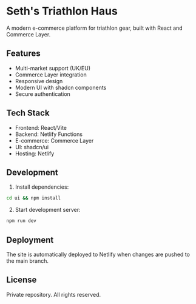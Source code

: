 # Seth's Triathlon Haus

A modern e-commerce platform for triathlon gear, built with React and Commerce Layer.

## Features

- Multi-market support (UK/EU)
- Commerce Layer integration
- Responsive design
- Modern UI with shadcn components
- Secure authentication

## Tech Stack

- Frontend: React/Vite
- Backend: Netlify Functions
- E-commerce: Commerce Layer
- UI: shadcn/ui
- Hosting: Netlify

## Development

1. Install dependencies:
```bash
cd ui && npm install
```

2. Start development server:
```bash
npm run dev
```

## Deployment

The site is automatically deployed to Netlify when changes are pushed to the main branch.

## License

Private repository. All rights reserved.
